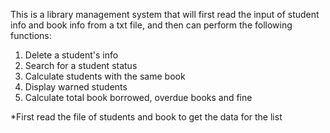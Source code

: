 This is a library management system that will first read the input of student info and book info from a txt file, and then can perform the following functions: 
1) Delete a student's info
2) Search for a student status
3) Calculate students with the same book
4) Display warned students
5) Calculate total book borrowed, overdue books and fine

*First read the file of students and book to get the data for the list
